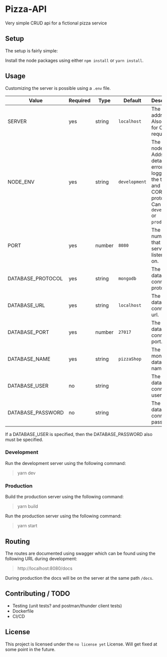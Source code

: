 # Pizza-API

Very simple CRUD api for a fictional pizza service

## Setup

The setup is fairly simple:

Install the node packages using either `npm install` or `yarn install`.

## Usage

Customizing the server is possible using a `.env` file.

| Value             | Required | Type   | Default       | Description                                                                                                                              |
| ----------------- | -------- | ------ | ------------- | ---------------------------------------------------------------------------------------------------------------------------------------- |
| SERVER            | yes      | string | `localhost`   | The server address. Also used for CORS requests                                                                                          |
| NODE_ENV          | yes      | string | `development` | The server node env. Adds more detailed error logging to the terminal and sets CORS protocol. Can only be `development` or `production`. |
| PORT              | yes      | number | `8080`        | The port number that the server is listening on.                                                                                         |
| DATABASE_PROTOCOL | yes      | string | `mongodb`     | The database connection protocol.                                                                                                        |
| DATABASE_URL      | yes      | string | `localhost`   | The database connection url.                                                                                                             |
| DATABASE_PORT     | yes      | number | `27017`       | The database connection port.                                                                                                            |
| DATABASE_NAME     | yes      | string | `pizzaShop`   | The used mongo database name.                                                                                                            |
| DATABASE_USER     | no       | string |               | The database connection username.                                                                                                        |
| DATABASE_PASSWORD | no       | string |               | The database connection password.                                                                                                        |

If a DATABASE_USER is specified, then the DATABASE_PASSWORD also must be specified.

### Development

Run the development server using the following command:

> yarn dev

### Production

Build the production server using the following command:

> yarn build

Run the production server using the following command:

> yarn start

## Routing

The routes are documented using swagger which can be found using the following URL during development:

> http://localhost:8080/docs

During production the docs will be on the server at the same path `/docs`.

## Contributing / TODO

- Testing (unit tests? and postman/thunder client tests)
- Dockerfile
- CI/CD

## License

This project is licensed under the `no license yet` License. Will get fixed at some point in the future.
